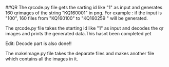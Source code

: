 ##QR
The qrcode.py file gets the sarting id like "1" as input and generates 160 qrimages of the string "KQ160001" in png. For example : if the input is "100", 160 files from "KQ160100" to "KQ160259 " will be generated.

The qrcode.py file takes the starting id like "1" as input and decodes the qr images and prints the generated data.This hasnt been completed yet

Edit: Decode part is also done!!


The makeImage.py file takes the deparate files and makes another file which contains all the images in it.
